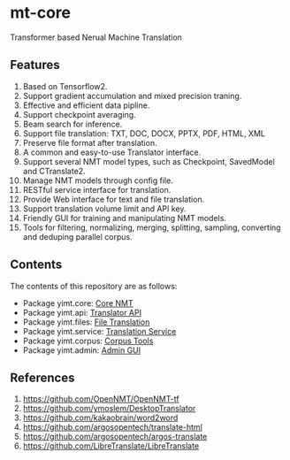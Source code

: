 # mt-core
Transformer based Nerual Machine Translation

## Features
1. Based on Tensorflow2.
2. Support gradient accumulation and mixed precision traning.
3. Effective and efficient data pipline.
4. Support checkpoint averaging.
5. Beam search for inference.
6. Support file translation: TXT, DOC, DOCX, PPTX, PDF, HTML, XML
7. Preserve file format after translation.
8. A common and easy-to-use Translator interface.
9. Support several NMT model types, such as Checkpoint, SavedModel and CTranslate2.
10. Manage NMT models through config file.
11. RESTful service interface for translation.
12. Provide Web interface for text and file translation.
13. Support translation volume limit and API key.
14. Friendly GUI for training and manipulating NMT models.
15. Tools for filtering, normalizing, merging, splitting, sampling, converting and deduping parallel corpus.

## Contents
The contents of this repository are as follows:
+ Package yimt.core: [Core NMT](./yimt/core/README.md)
+ Package yimt.api: [Translator API](./yimt/api/README.md)
+ Package yimt.files: [File Translation](./yimt/files/README.md)
+ Package yimt.service: [Translation Service](./yimt/service/README.md)
+ Package yimt.corpus: [Corpus Tools](yimt/utils/README.md)
+ Package yimt.admin: [Admin GUI](./yimt/admin/README.md)

## References
1. https://github.com/OpenNMT/OpenNMT-tf
2. https://github.com/ymoslem/DesktopTranslator
3. https://github.com/kakaobrain/word2word
4. https://github.com/argosopentech/translate-html
5. https://github.com/argosopentech/argos-translate
6. https://github.com/LibreTranslate/LibreTranslate
